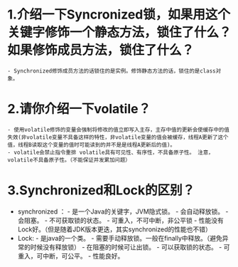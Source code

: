 # 1.介绍一下Syncronized锁，如果用这个关键字修饰一个静态方法，锁住了什么？如果修饰成员方法，锁住了什么？ 
    - Synchronized修饰成员方法的话锁住的是实例。修饰静态方法的话，锁住的是class对象。

# 2.请你介绍一下volatile？

    - 使用volatile修饰的变量会强制将修改的值立即写入主存，主存中值的更新会使缓存中的值失效(非volatile变量不具备这样的特性，非volatile变量的值会被缓存，线程A更新了这个值，线程B读取这个变量的值时可能读到的并不是是线程A更新后的值)。
    - volatile会禁止指令重排 volatile具有可见性、有序性，不具备原子性。 注意，volatile不具备原子性。（不能保证并发累加问题）
    
# 3.Synchronized和Lock的区别？

- synchronized ： 
                - 是一个Java的关键字，JVM隐式锁。
                - 会自动释放锁。
                - 会阻塞。
                - 不可获取锁的状态。
                - 可重入，不可中断，非公平锁
                - 性能没有Lock好。（但是随着JDK版本更迭，其实synchronized的性能也不错）
- Lock:
        - 是java的一个类。
        - 需要手动释放锁。一般在finally中释放。（避免异常的时候没有释放锁）
        - 在阻塞的时候可让出锁。
        - 可以获取锁的状态。
        - 可重入，可中断，可公平。
        - 性能良好。
